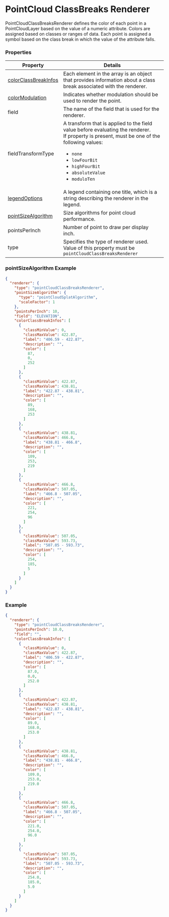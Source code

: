 # PointCloud ClassBreaks Renderer

PointCloudClassBreaksRenderer defines the color of each point in a PointCloudLayer based on the value of a numeric attribute. Colors are assigned based on classes or ranges of data. Each point is assigned a symbol based on the class break in which the value of the attribute falls.

### Properties

| Property | Details
| --- | ---
| [colorClassBreakInfos](colorClassBreakInfo.md) | Each element in the array is an object that provides information about a class break associated with the renderer.
| [colorModulation](colorModulationInfo.md) | Indicates whether modulation should be used to render the point.
| field |   The name of the field that is used for the renderer.
| fieldTransformType | A transform that is applied to the field value before evaluating the renderer.<br>If property is present, must be one of the following values: <ul><li>`none`</li><li>`lowFourBit`</li><li>`highFourBit`</li><li>`absoluteValue`</li><li>`moduloTen`</li></ul>
| [legendOptions](rendererLegendOptions.md) | A legend containing one title, which is a string describing the renderer in the legend.
| [pointSizeAlgorithm](pointSizeAlgorithm.md) | Size algorithms for point cloud performance.
| pointsPerInch | Number of point to draw per display inch.
| type | Specifies the type of renderer used.<br>Value of this property must be `pointCloudClassBreaksRenderer`


### pointSizeAlgorithm Example

```json
{
  "renderer": {
    "type": "pointCloudClassBreaksRenderer",
    "pointSizeAlgorithm": {
      "type": "pointCloudSplatAlgorithm",
      "scaleFactor": 1
    },
    "pointsPerInch": 10,
    "field": "ELEVATION",
    "colorClassBreakInfos": [
      {
        "classMinValue": 0,
        "classMaxValue": 422.87,
        "label": "406.59 - 422.87",
        "description": "",
        "color": [
          87,
          0,
          252
        ]
      },
      {
        "classMinValue": 422.87,
        "classMaxValue": 438.81,
        "label": "422.87 - 438.81",
        "description": "",
        "color": [
          89,
          168,
          253
        ]
      },
      {
        "classMinValue": 438.81,
        "classMaxValue": 466.8,
        "label": "438.81 - 466.8",
        "description": "",
        "color": [
          109,
          253,
          219
        ]
      },
      {
        "classMinValue": 466.8,
        "classMaxValue": 507.05,
        "label": "466.8 - 507.05",
        "description": "",
        "color": [
          221,
          254,
          96
        ]
      },
      {
        "classMinValue": 507.05,
        "classMaxValue": 593.73,
        "label": "507.05 - 593.73",
        "description": "",
        "color": [
          254,
          185,
          5
        ]
      }
    ]
  }
}
```
###  Example

```json
{
  "renderer": {
    "type": "pointCloudClassBreaksRenderer",
    "pointsPerInch": 10.0,
    "field": "",
    "colorClassBreakInfos": [
      {
        "classMinValue": 0,
        "classMaxValue": 422.87,
        "label": "406.59 - 422.87",
        "description": "",
        "color": [
          87.0,
          0.0,
          252.0
        ]
      },
      {
        "classMinValue": 422.87,
        "classMaxValue": 438.81,
        "label": "422.87 - 438.81",
        "description": "",
        "color": [
          89.0,
          168.0,
          253.0
        ]
      },
      {
        "classMinValue": 438.81,
        "classMaxValue": 466.8,
        "label": "438.81 - 466.8",
        "description": "",
        "color": [
          109.0,
          253.0,
          219.0
        ]
      },
      {
        "classMinValue": 466.8,
        "classMaxValue": 507.05,
        "label": "466.8 - 507.05",
        "description": "",
        "color": [
          221.0,
          254.0,
          96.0
        ]
      },
      {
        "classMinValue": 507.05,
        "classMaxValue": 593.73,
        "label": "507.05 - 593.73",
        "description": "",
        "color": [
          254.0,
          185.0,
          5.0
        ]
      }
    ]
  }
}
```

